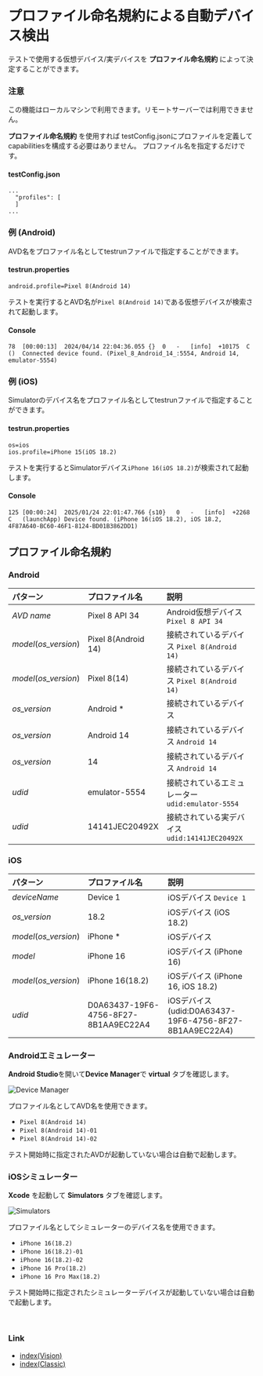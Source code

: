 # プロファイル命名規約による自動デバイス検出

テストで使用する仮想デバイス/実デバイスを **プロファイル命名規約** によって決定することができます。

### 注意

この機能はローカルマシンで利用できます。リモートサーバーでは利用できません。

**プロファイル命名規約** を使用すれば
testConfig.jsonにプロファイルを定義してcapabilitiesを構成する必要はありません。
プロファイル名を指定するだけです。

#### testConfig.json

```
...
  "profiles": [
  ]
...  
```

### 例 (Android)

AVD名をプロファイル名としてtestrunファイルで指定することができます。

#### testrun.properties

```
android.profile=Pixel 8(Android 14)
```

テストを実行するとAVD名が`Pixel 8(Android 14)`である仮想デバイスが検索されて起動します。

#### Console

```
78	[00:00:13]	2024/04/14 22:04:36.055	{}	0	-	[info]	+10175	C	()	Connected device found. (Pixel_8_Android_14_:5554, Android 14, emulator-5554)
```

### 例 (iOS)

Simulatorのデバイス名をプロファイル名としてtestrunファイルで指定することができます。

#### testrun.properties

```
os=ios
ios.profile=iPhone 15(iOS 18.2)
```

テストを実行するとSimulatorデバイス`iPhone 16(iOS 18.2)`が検索されて起動します。

#### Console

```
125	[00:00:24]	2025/01/24 22:01:47.766	{s10}	0	-	[info]	+2268	C	(launchApp)	Device found. (iPhone 16(iOS 18.2), iOS 18.2, 4F87A640-BC60-46F1-8124-BD01B3862DD1)
```

## プロファイル命名規約

### Android

| パターン                  | プロファイル名             | 説明                                  |
|:----------------------|:--------------------|:------------------------------------|
| _AVD name_            | Pixel 8 API 34      | Android仮想デバイス `Pixel 8 API 34`      |
| _model_(_os_version_) | Pixel 8(Android 14) | 接続されているデバイス `Pixel 8(Android 14)`   |
| _model_(_os_version_) | Pixel 8(14)         | 接続されているデバイス `Pixel 8(Android 14)`   |
| _os_version_          | Android *           | 接続されているデバイス                         |
| _os_version_          | Android 14          | 接続されているデバイス `Android 14`            |
| _os_version_          | 14                  | 接続されているデバイス `Android 14`            |
| _udid_                | emulator-5554       | 接続されているエミュレーター `udid:emulator-5554` |
| _udid_                | 14141JEC20492X      | 接続されている実デバイス `udid:14141JEC20492X`  |

### iOS

| パターン                  | プロファイル名                              | 説明                                                  |
|:----------------------|:-------------------------------------|:----------------------------------------------------|
| _deviceName_          | Device 1                             | iOSデバイス `Device 1`                                  |
| _os_version_          | 18.2                                 | iOSデバイス (iOS 18.2)                                  |
| _model_(_os_version_) | iPhone *                             | iOSデバイス                                             |
| _model_               | iPhone 16                            | iOSデバイス (iPhone 16)                                 |
| _model_(_os_version_) | iPhone 16(18.2)                      | iOSデバイス (iPhone 16, iOS 18.2)                       |
| _udid_                | D0A63437-19F6-4756-8F27-8B1AA9EC22A4 | iOSデバイス (udid:D0A63437-19F6-4756-8F27-8B1AA9EC22A4) |

### Androidエミュレーター

**Android Studio**を開いて**Device Manager**で **virtual** タブを確認します。

![Device Manager](../_images/device_manager.png)

プロファイル名としてAVD名を使用できます。

- `Pixel 8(Android 14)`
- `Pixel 8(Android 14)-01`
- `Pixel 8(Android 14)-02`

テスト開始時に指定されたAVDが起動していない場合は自動で起動します。

### iOSシミュレーター

**Xcode** を起動して **Simulators** タブを確認します。

![Simulators](../_images/simulators.png)

プロファイル名としてシミュレーターのデバイス名を使用できます。

- `iPhone 16(18.2)`
- `iPhone 16(18.2)-01`
- `iPhone 16(18.2)-02`
- `iPhone 16 Pro(18.2)`
- `iPhone 16 Pro Max(18.2)`

テスト開始時に指定されたシミュレーターデバイスが起動していない場合は自動で起動します。

<br>

### Link

- [index(Vision)](../../index.md)
- [index(Classic)](../../classic/index.md)
